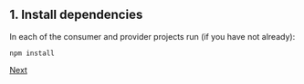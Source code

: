## 1. Install dependencies

In each of the consumer and provider projects run (if you have not already):

```
npm install
```

[Next](./02_run_the_applications.md)

